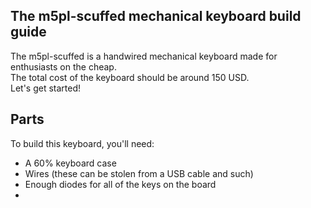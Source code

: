 ## The m5pl-scuffed mechanical keyboard build guide

The m5pl-scuffed is a handwired mechanical keyboard made for enthusiasts on the cheap.<br>
The total cost of the keyboard should be around 150 USD.<br>
Let's get started!

## Parts

To build this keyboard, you'll need:

- A 60% keyboard case
- Wires (these can be stolen from a USB cable and such)
- Enough diodes for all of the keys on the board
- 